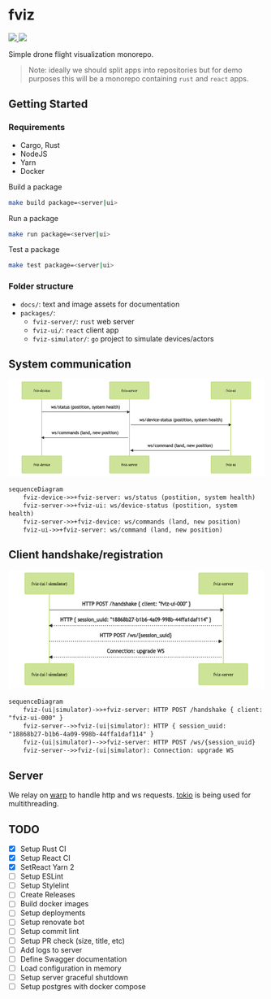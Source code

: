 # fviz

<p align="left">
    <a href="https://github.com/protiumx/fviz/actions/workflows/fviz-ui.yml" alt="fviz-ui">
        <img src="https://github.com/protiumx/fviz/actions/workflows/fviz-ui.yml/badge.svg?branch=main"/>
    </a>
    <a href="https://github.com/protiumx/fviz/actions/workflows/fviz-server.yml" alt="fviz-ui">
        <img src="https://github.com/protiumx/fviz/actions/workflows/fviz-server.yml/badge.svg?branch=main"/>
    </a>
</p>

Simple drone flight visualization monorepo.

> Note: ideally we should split apps into repositories but for demo purposes this will be a monorepo containing `rust` and `react` apps.

## Getting Started

### Requirements

- Cargo, Rust
- NodeJS
- Yarn
- Docker

Build a package

```bash
make build package=<server|ui>
```

Run a package

```bash
make run package=<server|ui>
```

Test a package

```bash
make test package=<server|ui>
```

### Folder structure

- `docs/`: text and image assets for documentation
- `packages/`:
  - `fviz-server/`: `rust` web server
  - `fviz-ui/`: `react` client app
  - `fviz-simulator/`: `go` project to simulate devices/actors

## System communication

![diagram](./docs/diagram.png)

```mermaid
sequenceDiagram
    fviz-device->>+fviz-server: ws/status (postition, system health)
    fviz-server->>+fviz-ui: ws/device-status (postition, system health)
    fviz-server->>+fviz-device: ws/commands (land, new position)
    fviz-ui->>+fviz-server: ws/command (land, new position)
```

## Client handshake/registration

![diagram](./docs/handshake.png)

```mermaid
sequenceDiagram
    fviz-(ui|simulator)->>+fviz-server: HTTP POST /handshake { client: "fviz-ui-000" }
    fviz-server-->>fviz-(ui|simulator): HTTP { session_uuid: "18868b27-b1b6-4a09-998b-44ffa1daf114" }
    fviz-(ui|simulator)-->>fviz-server: HTTP POST /ws/{session_uuid}
    fviz-server-->>fviz-(ui|simulator): Connection: upgrade WS
```

## Server

We relay on [warp](https://github.com/seanmonstar/warp) to handle http and ws requests.
[tokio](https://github.com/tokio-rs/tokio) is being used for multithreading.

## TODO

- [x] Setup Rust CI
- [x] Setup React CI
- [x] SetReact Yarn 2
- [ ] Setup ESLint
- [ ] Setup Stylelint
- [ ] Create Releases
- [ ] Build docker images
- [ ] Setup deployments
- [ ] Setup renovate bot
- [ ] Setup commit lint
- [ ] Setup PR check (size, title, etc)
- [ ] Add logs to server
- [ ] Define Swagger documentation
- [ ] Load configuration in memory
- [ ] Setup server graceful shutdown
- [ ] Setup postgres with docker compose
